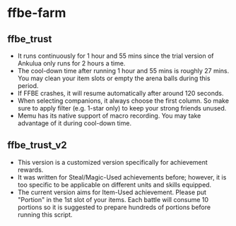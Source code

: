 # ffbe-farm

<h2>ffbe_trust</h2>
<ul>
  <li>It runs continuously for 1 hour and 55 mins since the trial version of Ankulua only runs for 2 hours a time.</li>
  <li>The cool-down time after running 1 hour and 55 mins is roughly 27 mins. You may clean your item slots or empty the arena balls during this period.</li>
  <li>If FFBE crashes, it will resume automatically after around 120 seconds.</li>
  <li>When selecting companions, it always choose the first column. So make sure to apply filter (e.g. 1-star only) to keep your strong friends unused.</li>
  <li>Memu has its native support of macro recording. You may take advantage of it during cool-down time.</li>
</ul>

<h2>ffbe_trust_v2</h2>
<ul>
  <li>This version is a customized version specifically for achievement rewards.</li>
  <li>It was written for Steal/Magic-Used achievements before; however, it is too specific to be applicable on different units and skills equipped.</li>
  <li>The current version aims for Item-Used achievement. Please put "Portion" in the 1st slot of your items. Each battle will consume 10 portions so it is suggested to prepare hundreds of portions before running this script.</li>
</ul>